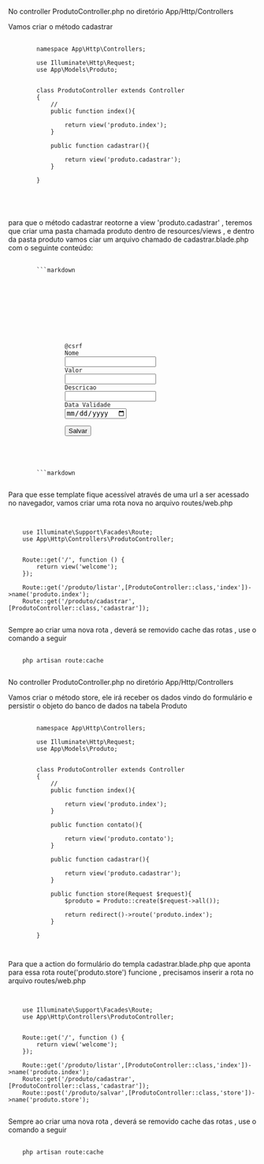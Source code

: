 

No controller ProdutoController.php no diretório App/Http/Controllers

Vamos criar o método cadastrar 


<pre class="language-php">
  <code class="language-php">
		namespace App\Http\Controllers;

		use Illuminate\Http\Request;
		use App\Models\Produto;


		class ProdutoController extends Controller
		{
			//
			public function index(){

				return view('produto.index');
			}
			
			public function cadastrar(){

				return view('produto.cadastrar');
			}

		}


 
  </code>
</pre>

para que o método cadastrar reotorne a view 'produto.cadastrar' , teremos que criar uma pasta chamada produto dentro de resources/views ,
e dentro da pasta produto vamos ciar um arquivo chamado de cadastrar.blade.php com o seguinte conteúdo:

<pre class="language-php">
  <code class="language-php">
		```markdown
		<!DOCTYPE html>
		<html lang="en">
		<head>
			<meta charset="UTF-8">
			<meta name="viewport" content="width=device-width, initial-scale=1.0">
			<title>Document</title>
		</head>
		<body>
			<form action="{{ route('produto.store') }}" method="post">
				@csrf
				<label for="">Nome</label>    
				<input type="text" name="nome" id="nome">
				<label for="">Valor</label>
				<input type="text" name="valor" id="valor">
				<label for="">Descricao</label>
				<input type="text" name="descricao" id="descricao">
				<label for="">Data Validade</label>
				<input type="date" name="data_validade" id="data_validade">
				
				<button type="submit">Salvar</button>
			</form>
		</body>
		</html>
		```markdown
  </code>
</pre>

Para que esse  template fique acessível através de uma url a ser acessado no navegador, vamos criar uma rota nova no arquivo routes/web.php

<pre class="language-php">
  <code class="language-php">
	
	use Illuminate\Support\Facades\Route;
	use App\Http\Controllers\ProdutoController;


	Route::get('/', function () {
		return view('welcome');
	});

	Route::get('/produto/listar',[ProdutoController::class,'index'])->name('produto.index');
	Route::get('/produto/cadastrar',[ProdutoController::class,'cadastrar']);
  </code>
</pre>

Sempre ao criar  uma nova rota , deverá se removido cache das rotas , use  o comando a seguir

<pre class="language-php">
  <code class="language-php">
    php artisan route:cache
  </code>
</pre>

No controller ProdutoController.php no diretório App/Http/Controllers

Vamos criar o método store, ele irá receber os dados vindo do formulário e persistir o objeto do banco de dados na tabela Produto

<pre class="language-php">
  <code class="language-php">
		namespace App\Http\Controllers;

		use Illuminate\Http\Request;
		use App\Models\Produto;


		class ProdutoController extends Controller
		{
			//
			public function index(){

				return view('produto.index');
			}

			public function contato(){

				return view('produto.contato');
			}

			public function cadastrar(){

				return view('produto.cadastrar');
			}

			public function store(Request $request){
				$produto = Produto::create($request->all());

				return redirect()->route('produto.index');
			}

		}
 
  </code>
</pre>

Para que a  action do formulário do templa cadastrar.blade.php que aponta para essa rota route('produto.store') funcione , precisamos inserir a  rota
no arquivo routes/web.php

<pre class="language-php">
  <code class="language-php">
	
	use Illuminate\Support\Facades\Route;
	use App\Http\Controllers\ProdutoController;


	Route::get('/', function () {
		return view('welcome');
	});

	Route::get('/produto/listar',[ProdutoController::class,'index'])->name('produto.index');
	Route::get('/produto/cadastrar',[ProdutoController::class,'cadastrar']);
	Route::post('/produto/salvar',[ProdutoController::class,'store'])->name('produto.store');
  </code>
</pre>

Sempre ao criar  uma nova rota , deverá se removido cache das rotas , use  o comando a seguir

<pre class="language-php">
  <code class="language-php">
    php artisan route:cache
  </code>
</pre>